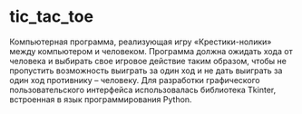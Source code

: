 # tic_tac_toe
Компьютерная программа, реализующая игру «Крестики-нолики» между компьютером и человеком.
Программа должна ожидать хода от человека и выбирать свое игровое действие таким образом, чтобы не пропустить возможность выиграть за один ход и не дать выиграть за один ход противнику – человеку.
Для разработки графического пользовательского интерфейса использовалась библиотека Tkinter, встроенная в язык программирования Python.
